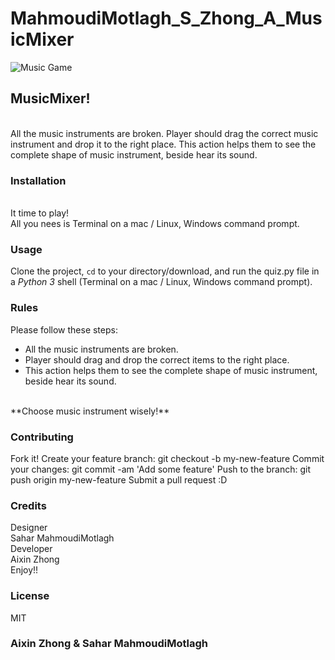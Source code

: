 # MahmoudiMotlagh_S_Zhong_A_MusicMixer

![Music Game](first-scene.jpg "music game")

## MusicMixer!
<br>
All the music instruments are broken.
Player should drag the correct music instrument and drop it to the right place. 
This action helps them to see  the complete shape of music instrument, beside hear its sound.

### Installation
<br>
It time to play!
<br>
All you nees is Terminal on a mac / Linux, Windows command prompt.

### Usage
Clone the project, <code>cd</code> to your directory/download, and run the quiz.py file in a <em>Python 3</em> shell (Terminal on a mac / Linux, Windows command prompt).

### Rules
Please follow these steps:
<br>
+ All the music instruments are broken.
+ Player should drag and drop the correct items to the right place. 
+ This action helps them to see the complete shape of music instrument, beside hear its sound.
<br>
**Choose music instrument wisely!**

### Contributing
Fork it!
Create your feature branch: git checkout -b my-new-feature
Commit your changes: git commit -am 'Add some feature'
Push to the branch: git push origin my-new-feature
Submit a pull request :D

### Credits
Designer
<br>
Sahar MahmoudiMotlagh
<br>
Developer
<br>
Aixin Zhong
<br>
Enjoy!!

### License 
MIT

### Aixin Zhong & Sahar MahmoudiMotlagh